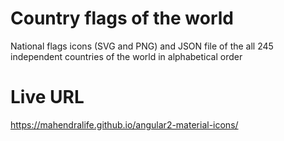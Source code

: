 # Country flags of the world
National flags icons (SVG and PNG)  and JSON file of the all 245 independent countries of the world in alphabetical order
# Live URL 
https://mahendralife.github.io/angular2-material-icons/
